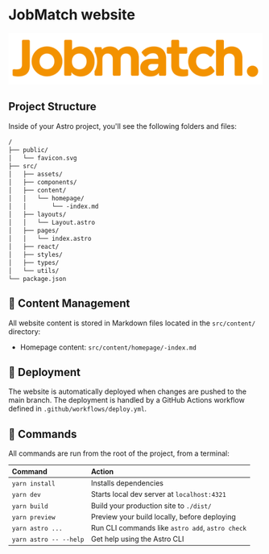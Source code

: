 # JobMatch website

![JobMatch](/public/logo.png)

## Project Structure

Inside of your Astro project, you'll see the following folders and files:

```text
/
├── public/
│   └── favicon.svg
├── src/
│   ├── assets/
│   ├── components/
│   ├── content/
│   │   └── homepage/
│   │       └── -index.md
│   ├── layouts/
│   │   └── Layout.astro
│   ├── pages/
│   │   └── index.astro
│   ├── react/
│   ├── styles/
│   ├── types/
│   └── utils/
└── package.json
```

## 📝 Content Management

All website content is stored in Markdown files located in the `src/content/` directory:

- Homepage content: `src/content/homepage/-index.md`

## 🚢 Deployment

The website is automatically deployed when changes are pushed to the main branch. The deployment is handled by a GitHub Actions workflow defined in `.github/workflows/deploy.yml`.

## 🧞 Commands

All commands are run from the root of the project, from a terminal:

| Command                | Action                                           |
| :--------------------- | :----------------------------------------------- |
| `yarn install`         | Installs dependencies                            |
| `yarn dev`             | Starts local dev server at `localhost:4321`      |
| `yarn build`           | Build your production site to `./dist/`          |
| `yarn preview`         | Preview your build locally, before deploying     |
| `yarn astro ...`       | Run CLI commands like `astro add`, `astro check` |
| `yarn astro -- --help` | Get help using the Astro CLI                     |
